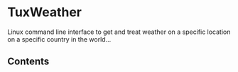 # TuxWeather

Linux command line interface to get and treat weather on a specific location on a specific country in the world...

## Contents
